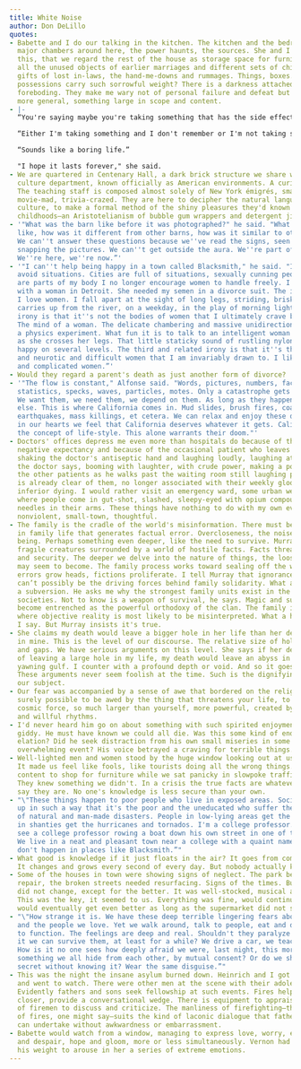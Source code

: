 ```yaml
---
title: White Noise
author: Don DeLillo
quotes:
- Babette and I do our talking in the kitchen. The kitchen and the bedroom are the
  major chambers around here, the power haunts, the sources. She and I are alike in
  this, that we regard the rest of the house as storage space for furniture, toys,
  all the unused objects of earlier marriages and different sets of children, the
  gifts of lost in-laws, the hand-me-downs and rummages. Things, boxes. Why do these
  possessions carry such sorrowful weight? There is a darkness attached to them, a
  foreboding. They make me wary not of personal failure and defeat but of something
  more general, something large in scope and content.
- |-
  “You're saying maybe you're taking something that has the side effect of impairing memory.”

  “Either I'm taking something and I don't remember or I'm not taking something and I don't remember. My life is either/or. Either I chew regular gum or I chew sugarless gum. Either I chew gum or I smoke. Either I smoke or I gain weight. Either I gain weight or I run up the stadium steps.”

  “Sounds like a boring life.”

  "I hope it lasts forever," she said.
- We are quartered in Centenary Hall, a dark brick structure we share with the popular
  culture department, known officially as American environments. A curious group.
  The teaching staff is composed almost solely of New York émigrés, smart, thuggish,
  movie-mad, trivia-crazed. They are here to decipher the natural language of the
  culture, to make a formal method of the shiny pleasures they'd known in their Europe-shadowed
  childhoods—an Aristotelianism of bubble gum wrappers and detergent jingles.
- '"What was the barn like before it was photographed?" he said. "What did it look
  like, how was it different from other barns, how was it similar to other barns?
  We can''t answer these questions because we''ve read the signs, seen the people
  snapping the pictures. We can''t get outside the aura. We''re part of the aura.
  We''re here, we''re now.”'
- '"I can''t help being happy in a town called Blacksmith," he said. "I''m here to
  avoid situations. Cities are full of situations, sexually cunning people. There
  are parts of my body I no longer encourage women to handle freely. I was in a situation
  with a woman in Detroit. She needed my semen in a divorce suit. The irony is that
  I love women. I fall apart at the sight of long legs, striding, briskly, as a breeze
  carries up from the river, on a weekday, in the play of morning light. The second
  irony is that it''s not the bodies of women that I ultimately crave but their minds.
  The mind of a woman. The delicate chambering and massive unidirectional flow, like
  a physics experiment. What fun it is to talk to an intelligent woman wearing stockings
  as she crosses her legs. That little staticky sound of rustling nylon can make me
  happy on several levels. The third and related irony is that it''s the most complex
  and neurotic and difficult women that I am invariably drawn to. I like simple men
  and complicated women.”'
- Would they regard a parent's death as just another form of divorce?
- '"The flow is constant," Alfonse said. "Words, pictures, numbers, facts, graphics,
  statistics, specks, waves, particles, motes. Only a catastrophe gets our attention.
  We want them, we need them, we depend on them. As long as they happen somewhere
  else. This is where California comes in. Mud slides, brush fires, coastal erosion,
  earthquakes, mass killings, et cetera. We can relax and enjoy these disasters because
  in our hearts we feel that California deserves whatever it gets. Californians invented
  the concept of life-style. This alone warrants their doom."'
- Doctors' offices depress me even more than hospitals do because of their air of
  negative expectancy and because of the occasional patient who leaves with good news,
  shaking the doctor's antiseptic hand and laughing loudly, laughing at everything
  the doctor says, booming with laughter, with crude power, making a point of ignoring
  the other patients as he walks past the waiting room still laughing provocatively—he
  is already clear of them, no longer associated with their weekly gloom, their anxious
  inferior dying. I would rather visit an emergency ward, some urban well of trembling,
  where people come in gut-shot, slashed, sleepy-eyed with opium compounds, broken
  needles in their arms. These things have nothing to do with my own eventual death,
  nonviolent, small-town, thoughtful.
- The family is the cradle of the world's misinformation. There must be something
  in family life that generates factual error. Overcloseness, the noise and heat of
  being. Perhaps something even deeper, like the need to survive. Murray says we are
  fragıle creatures surrounded by a world of hostile facts. Facts threaten our happiness
  and security. The deeper we delve into the nature of things, the looser our structure
  may seem to become. The family process works toward sealing off the world. Small
  errors grow heads, fictions proliferate. I tell Murray that ignorance and confusion
  can’t possibly be the driving forces behind family solidarity. What an idea, what
  a subversion. He asks me why the strongest family units exist in the least developed
  societies. Not to know is a weapon of survival, he says. Magic and superstition
  become entrenched as the powerful orthodoxy of the clan. The family is strongest
  where objective reality is most likely to be misinterpreted. What a heartless theory,
  I say. But Murray insists it's true.
- She claims my death would leave a bigger hole in her life than her death would leave
  in mine. This is the level of our discourse. The relative size of holes, abysses
  and gaps. We have serious arguments on this level. She says if her death is capable
  of leaving a large hole in my life, my death would leave an abyss in hers, a great
  yawning gulf. I counter with a profound depth or void. And so it goes into the night.
  These arguments never seem foolish at the time. Such is the dignifying power of
  our subject.
- Our fear was accompanied by a sense of awe that bordered on the religious. It is
  surely possible to be awed by the thing that threatens your life, to see it as a
  cosmic force, so much larger than yourself, more powerful, created by elemental
  and willful rhythms.
- I'd never heard him go on about something with such spirited enjoyment. He was practically
  giddy. He must have known we could all die. Was this some kind of end-of-the-world
  elation? Did he seek distraction from his own small miseries in some violent and
  overwhelming event? His voice betrayed a craving for terrible things.
- Well-lighted men and women stood by the huge window looking out at us and wondering.
  It made us feel like fools, like tourists doing all the wrong things. Why were they
  content to shop for furniture while we sat panicky in slowpoke traffic in a snowstorm?
  They knew something we didn't. In a crisis the true facts are whatever other people
  say they are. No one's knowledge is less secure than your own.
- "\"These things happen to poor people who live in exposed areas. Society is set
  up in such a way that it's the poor and the uneducated who suffer the main impact
  of natural and man-made disasters. People in low-lying areas get the floods, people
  in shanties get the hurricanes and tornados. I'm a college professor. Did you ever
  see a college professor rowing a boat down his own street in one of those TV floods?
  We live in a neat and pleasant town near a college with a quaint name. These things
  don't happen in places like Blacksmith.”"
- What good is knowledge if it just floats in the air? It goes from computer to computer.
  It changes and grows every second of every day. But nobody actually knows anything.
- Some of the houses in town were showing signs of neglect. The park benches needed
  repair, the broken streets needed resurfacing. Signs of the tìmes. But the supermarket
  did not change, except for the better. It was well-stocked, musical and bright.
  This was the key, it seemed to us. Everything was fine, would continue to be fine,
  would eventually get even better as long as the supermarket did not slip.
- "\"How strange it is. We have these deep terrible lingering fears about ourselves
  and the people we love. Yet we walk around, talk to people, eat and drink. We manage
  to function. The feelings are deep and real. Shouldn't they paralyze us? How is
  it we can survive them, at least for a while? We drive a car, we teach a class.
  How is it no one sees how deeply afraid we were, last night, this morning? Is it
  something we all hide from each other, by mutual consent? Or do we share the same
  secret without knowing it? Wear the same disguise.”"
- This was the night the insane asylum burned down. Heinrich and I got in the car
  and went to watch. There were other men at the scene with their adolescent boys.
  Evidently fathers and sons seek fellowship at such events. Fires help draw them
  closer, provide a conversational wedge. There is equipment to appraise, the technique
  of firemen to discuss and criticize. The manliness of firefighting—the virility
  of fires, one might say—suits the kind of laconic dialogue that fathers and sons
  can undertake without awkwardness or embarrassment.
- Babette would watch from a window, managing to express love, worry, exasperation
  and despair, hope and gloom, more or less simultaneously. Vernon had only to shift
  his weight to arouse in her a series of extreme emotions.
---
```

